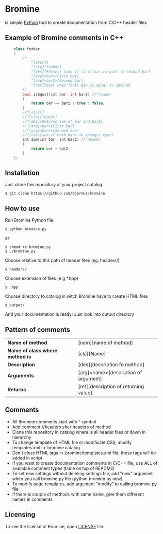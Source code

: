 # Bromine

is simple <a href="https://www.python.org" target="_blank">Python</a> tool to create documentation from C/C++ header files

## Example of Bromine comments in C++
```cpp
    class foobar
    {
        /*
            ^[start]
            ^[cla][foobar]
            ^[des][Returns true if first bar is qual to second bar]
            ^[arg]<bar>[First bar]
            ^[arg]<bar2>[Second bar]
            ^[ret][bool when first bar is equal to second]
        */
        bool isEqual(int bar, int bar2) //^header
        {
            return bar == bar2 ? true : false;
        }
        //^[start]
        //^[cla][foobar]
        //^[des][Returns sum of bar and bar2]
        //^[arg]<bar>[First bar]
        //^[arg]<bar2>[Second bar]
        //^[ret][sum of both bars in integer type]
        int sum(int bar, int bar2) //^header
        {
            return bar + bar2;
        }
    };
```

## Installation
Just clone this repository at your project catalog

    $ git clone https://github.com/bjornus/bromine
  
## How to  use
Run Bromine Python file

    $ python bromine.py

or

    $ chmod +x bromine.py
    $ ./bromine.py
    
Choose relative to this path of header files (eg. headers/)
    
    $ headers/
    
Choose extension of files (e.g *.hpp)
    
    $ .hpp

Choose directory to catalog in witch Bromine have to create HTML files

    $ output/

And your documentation is ready! Just look into output directory

## Pattern of comments
<table>
    <tr>
        <td>
            <b>Name of method</b> 
        </td>
        <td>
            [nam][name of method]
        </td>
   </tr>
   <tr>
        <td>
            <b>Name of class where method is</b> 
        </td>
        <td>
            [cla][Name]
        </td>
    </tr>
    <tr>
        <td>
           <b>Description</b> 
        </td>
        <td>
            [des][description fo method]
        </td>
     </tr>
     <tr>
        <td>
            <b>Arguments</b> 
        </td>
        <td>
            [arg]&lt;name&gt;[description of argument]
        </td>
    </tr>
    <tr>
        <td>
            <b>Returns</b> 
        </td>
        <td>
            [ret][description of returning value]
        </td>
    </tr>
</table>

## Comments
* All Bromine comments start with ^ symbol
* Add comment //headers after headers of method
* Clone this repository in catalog where is all header files or down in hierarchy
* To change template of HTML file or modificate CSS, modify templates.xml in .bromine catalog
* Don't close HTML tags in .bromine/templates.xml file, those tags will be added in script
* If you want to create documentation comments in C/C++ file, use ALL of available comment types (table on top of README)
* To set new settings without deleting settings file, add "new" argument when you call bromine.py file (python bromine.py new)
* To modify page templates, add argument "modify" to calling bromine.py file
* If there is couple of methods with same name, give them different names in comments

## Licensing
To see the license of Bromine, open <a href="https://github.com/bjornus/bromine/blob/master/LICENSE" target="_blank">LICENSE</a> file.
